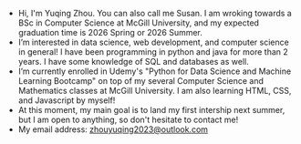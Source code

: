 - Hi, I'm Yuqing Zhou. You can also call me Susan. I am wroking towards a BSc in Computer Science at McGill University, and my expected graduation time is 2026 Spring or 2026 Summer. 
- I’m interested in data science, web development, and computer science in general! I have been programming in python and java for more than 2 years. I have some knowledge of SQL and databases as well. 
- I’m currently enrolled in Udemy's "Python for Data Science and Machine Learning Bootcamp" on top of my several Computer Science and Mathematics classes at McGill University. I am also learning HTML, CSS, and Javascript by myself! 
- At this moment, my main goal is to land my first intership next summer, but I am open to anything, so don't hesitate to contact me! 
- My email address: zhouyuqing2023@outlook.com

<!---
susanZhouYuqing/susanZhouYuqing is a ✨ special ✨ repository because its `README.md` (this file) appears on your GitHub profile.
You can click the Preview link to take a look at your changes.
--->
